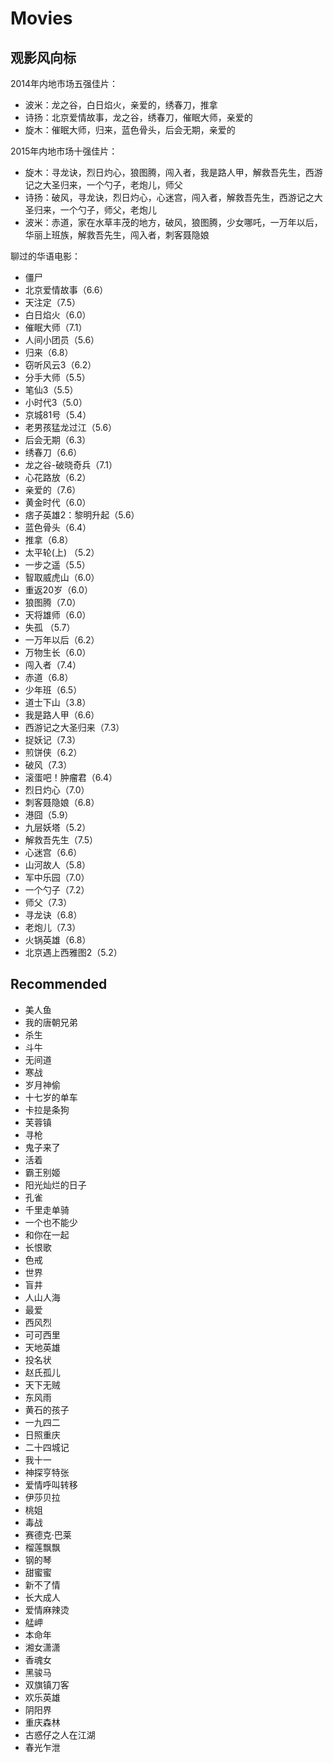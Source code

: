 # Movies

## 观影风向标

2014年内地市场五强佳片：

- 波米：龙之谷，白日焰火，亲爱的，绣春刀，推拿
- 诗扬：北京爱情故事，龙之谷，绣春刀，催眠大师，亲爱的
- 旋木：催眠大师，归来，蓝色骨头，后会无期，亲爱的

2015年内地市场十强佳片：

- 旋木：寻龙诀，烈日灼心，狼图腾，闯入者，我是路人甲，解救吾先生，西游记之大圣归来，一个勺子，老炮儿，师父
- 诗扬：破风，寻龙诀，烈日灼心，心迷宫，闯入者，解救吾先生，西游记之大圣归来，一个勺子，师父，老炮儿
- 波米：赤道，家在水草丰茂的地方，破风，狼图腾，少女哪吒，一万年以后，华丽上班族，解救吾先生，闯入者，刺客聂隐娘

聊过的华语电影：

- 僵尸
- 北京爱情故事（6.6）
- 天注定（7.5）
- 白日焰火（6.0）
- 催眠大师（7.1）
- 人间小团员（5.6）
- 归来（6.8）
- 窃听风云3（6.2）
- 分手大师（5.5）
- 笔仙3（5.5）
- 小时代3（5.0）
- 京城81号（5.4）
- 老男孩猛龙过江（5.6）
- 后会无期（6.3）
- 绣春刀（6.6）
- 龙之谷-破晓奇兵（7.1）
- 心花路放（6.2）
- 亲爱的（7.6）
- 黄金时代（6.0）
- 痞子英雄2：黎明升起（5.6）
- 蓝色骨头（6.4）
- 推拿（6.8）
- 太平轮(上) （5.2）
- 一步之遥（5.5）
- 智取威虎山（6.0）
- 重返20岁（6.0）
- 狼图腾（7.0）
- 天将雄师（6.0）
- 失孤 （5.7）
- 一万年以后（6.2）
- 万物生长（6.0）
- 闯入者（7.4）
- 赤道（6.8）
- 少年班（6.5）
- 道士下山（3.8）
- 我是路人甲（6.6）
- 西游记之大圣归来（7.3）
- 捉妖记（7.3）
- 煎饼侠（6.2）
- 破风（7.3）
- 滚蛋吧！肿瘤君（6.4）
- 烈日灼心（7.0）
- 刺客聂隐娘（6.8）
- 港囧（5.9）
- 九层妖塔（5.2）
- 解救吾先生（7.5）
- 心迷宫（6.6）
- 山河故人（5.8）
- 军中乐园（7.0）
- 一个勺子（7.2）
- 师父（7.3）
- 寻龙诀（6.8）
- 老炮儿（7.3）
- 火锅英雄（6.8）
- 北京遇上西雅图2（5.2）

## Recommended

- 美人鱼
- 我的唐朝兄弟
- 杀生
- 斗牛
- 无间道
- 寒战
- 岁月神偷
- 十七岁的单车
- 卡拉是条狗
- 芙蓉镇
- 寻枪
- 鬼子来了
- 活着
- 霸王别姬
- 阳光灿烂的日子
- 孔雀
- 千里走单骑
- 一个也不能少
- 和你在一起
- 长恨歌
- 色戒
- 世界
- 盲井
- 人山人海
- 最爱
- 西风烈
- 可可西里
- 天地英雄
- 投名状
- 赵氏孤儿
- 天下无贼
- 东风雨
- 黄石的孩子
- 一九四二
- 日照重庆
- 二十四城记
- 我十一
- 神探亨特张
- 爱情呼叫转移
- 伊莎贝拉
- 桃姐
- 毒战
- 赛德克·巴莱
- 榴莲飘飘
- 钢的琴
- 甜蜜蜜
- 新不了情
- 长大成人
- 爱情麻辣烫
- 艋岬
- 本命年
- 湘女潇潇
- 香魂女
- 黑骏马
- 双旗镇刀客
- 欢乐英雄
- 阴阳界
- 重庆森林
- 古惑仔之人在江湖
- 春光乍泄
